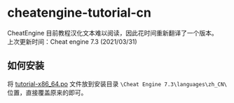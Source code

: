 # cheatengine-tutorial-cn
CheatEngine 目前教程汉化文本难以阅读，因此花时间重新翻译了一个版本。  
上次更新时间：Cheat engine 7.3 (2021/03/31)

## 如何安装
将 [tutorial-x86_64.po](https://github.com/XHXIAIEIN/cheatengine-tutorial-cn/blob/main/zh_CN/tutorial-x86_64.po) 文件放到安装目录 `\Cheat Engine 7.3\languages\zh_CN\` 位置，直接覆盖原来的即可。
